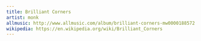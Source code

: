 ```yaml
---
title: Brilliant Corners
artist: monk
allmusic: http://www.allmusic.com/album/brilliant-corners-mw0000188572
wikipedia: https://en.wikipedia.org/wiki/Brilliant_Corners
---
```

